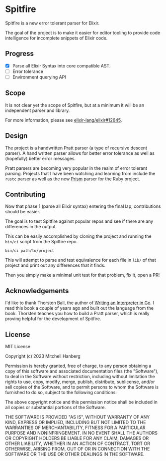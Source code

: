 # Spitfire

Spitfire is a new error tolerant parser for Elixir.

The goal of the project is to make it easier for editor tooling to provide code intelligence for incomplete snippets of Elixir code.

## Progress

- [x] Parse all Elixir Syntax into core compatible AST.
- [ ] Error tolerance
- [ ] Environment querying API

## Scope

It is not clear yet the scope of Spitfire, but at a minimum it will be an independent parser and library.

For more information, please see [elixir-lang/elixir#12645](https://github.com/elixir-lang/elixir/issues/12645#issuecomment-1837629952).

## Design

The project is a handwritten Pratt parser (a type of recursive descent parser). A hand written parser allows for better error tolerance as well as (hopefully) better error messages.

Pratt parsers are becoming very popular in the realm of error tolerant parsing. Projects that I have been watching and learning from include the `rustc` parser as well as the new [Prism](https://github.com/ruby/prism) parser for the Ruby project.

## Contributing

Now that phase 1 (parse all Elixir syntax) entering the final lap, contributions should be easier.

The goal is to test Spitfire against popular repos and see if there are any differences in the output.

This can be easily accomplished by cloning the project and running the `bin/ci` script from the Spitfire repo.

```shell
bin/ci path/to/project
```

This will attempt to parse and test equivalence for each file in `lib/` of that project and print out any differences that it finds.

Then you simply make a minimal unit test for that problem, fix it, open a PR!

## Acknowledgements

I'd like to thank Thorsten Ball, the author of [Writing an Interpreter in Go](https://interpreterbook.com). I read this book a couple of years ago and built out the language from the book. Thorsten teaches you how to build a Pratt parser, which is really proving helpful for the development of Spitfire.

## License

MIT License

Copyright (c) 2023 Mitchell Hanberg

Permission is hereby granted, free of charge, to any person obtaining a copy
of this software and associated documentation files (the "Software"), to deal
in the Software without restriction, including without limitation the rights
to use, copy, modify, merge, publish, distribute, sublicense, and/or sell
copies of the Software, and to permit persons to whom the Software is
furnished to do so, subject to the following conditions:

The above copyright notice and this permission notice shall be included in all
copies or substantial portions of the Software.

THE SOFTWARE IS PROVIDED "AS IS", WITHOUT WARRANTY OF ANY KIND, EXPRESS OR
IMPLIED, INCLUDING BUT NOT LIMITED TO THE WARRANTIES OF MERCHANTABILITY,
FITNESS FOR A PARTICULAR PURPOSE AND NONINFRINGEMENT. IN NO EVENT SHALL THE
AUTHORS OR COPYRIGHT HOLDERS BE LIABLE FOR ANY CLAIM, DAMAGES OR OTHER
LIABILITY, WHETHER IN AN ACTION OF CONTRACT, TORT OR OTHERWISE, ARISING FROM,
OUT OF OR IN CONNECTION WITH THE SOFTWARE OR THE USE OR OTHER DEALINGS IN THE
SOFTWARE.
